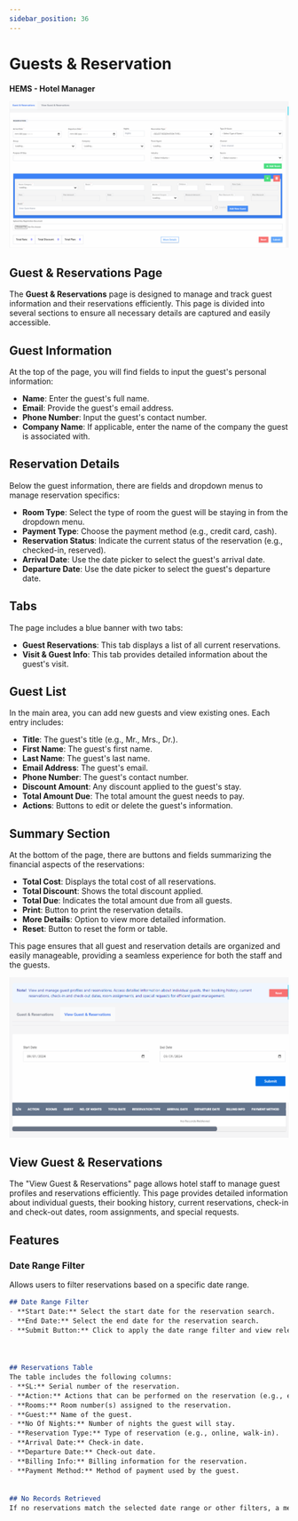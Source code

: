 ```yaml
---
sidebar_position: 36
---
```


# Guests & Reservation

**HEMS - Hotel Manager**

![HEMS Registration](../../static/img/guests&reservation.png "HEMS Registration")

## Guest & Reservations Page

The **Guest & Reservations** page is designed to manage and track guest information and their reservations efficiently. This page is divided into several sections to ensure all necessary details are captured and easily accessible.

## Guest Information

At the top of the page, you will find fields to input the guest's personal information:

- **Name**: Enter the guest's full name.
- **Email**: Provide the guest's email address.
- **Phone Number**: Input the guest's contact number.
- **Company Name**: If applicable, enter the name of the company the guest is associated with.

## Reservation Details

Below the guest information, there are fields and dropdown menus to manage reservation specifics:

- **Room Type**: Select the type of room the guest will be staying in from the dropdown menu.
- **Payment Type**: Choose the payment method (e.g., credit card, cash).
- **Reservation Status**: Indicate the current status of the reservation (e.g., checked-in, reserved).
- **Arrival Date**: Use the date picker to select the guest's arrival date.
- **Departure Date**: Use the date picker to select the guest's departure date.

## Tabs

The page includes a blue banner with two tabs:

- **Guest Reservations**: This tab displays a list of all current reservations.
- **Visit & Guest Info**: This tab provides detailed information about the guest's visit.

## Guest List

In the main area, you can add new guests and view existing ones. Each entry includes:

- **Title**: The guest's title (e.g., Mr., Mrs., Dr.).
- **First Name**: The guest's first name.
- **Last Name**: The guest's last name.
- **Email Address**: The guest's email.
- **Phone Number**: The guest's contact number.
- **Discount Amount**: Any discount applied to the guest's stay.
- **Total Amount Due**: The total amount the guest needs to pay.
- **Actions**: Buttons to edit or delete the guest's information.

## Summary Section

At the bottom of the page, there are buttons and fields summarizing the financial aspects of the reservations:

- **Total Cost**: Displays the total cost of all reservations.
- **Total Discount**: Shows the total discount applied.
- **Total Due**: Indicates the total amount due from all guests.
- **Print**: Button to print the reservation details.
- **More Details**: Option to view more detailed information.
- **Reset**: Button to reset the form or table.

This page ensures that all guest and reservation details are organized and easily manageable, providing a seamless experience for both the staff and the guests.

![HEMS Registration](../../static/img/guest&reservation2.png "HEMS Registration")

## View Guest & Reservations

The "View Guest & Reservations" page allows hotel staff to manage guest profiles and reservations efficiently. This page provides detailed information about individual guests, their booking history, current reservations, check-in and check-out dates, room assignments, and special requests.

## Features

### Date Range Filter
Allows users to filter reservations based on a specific date range.

```markdown
## Date Range Filter
- **Start Date:** Select the start date for the reservation search.
- **End Date:** Select the end date for the reservation search.
- **Submit Button:** Click to apply the date range filter and view relevant reservations.



## Reservations Table
The table includes the following columns:
- **SL:** Serial number of the reservation.
- **Action:** Actions that can be performed on the reservation (e.g., edit, delete).
- **Rooms:** Room number(s) assigned to the reservation.
- **Guest:** Name of the guest.
- **No Of Nights:** Number of nights the guest will stay.
- **Reservation Type:** Type of reservation (e.g., online, walk-in).
- **Arrival Date:** Check-in date.
- **Departure Date:** Check-out date.
- **Billing Info:** Billing information for the reservation.
- **Payment Method:** Method of payment used by the guest.


## No Records Retrieved
If no reservations match the selected date range or other filters, a message will be displayed: "No Records Retrieved".


